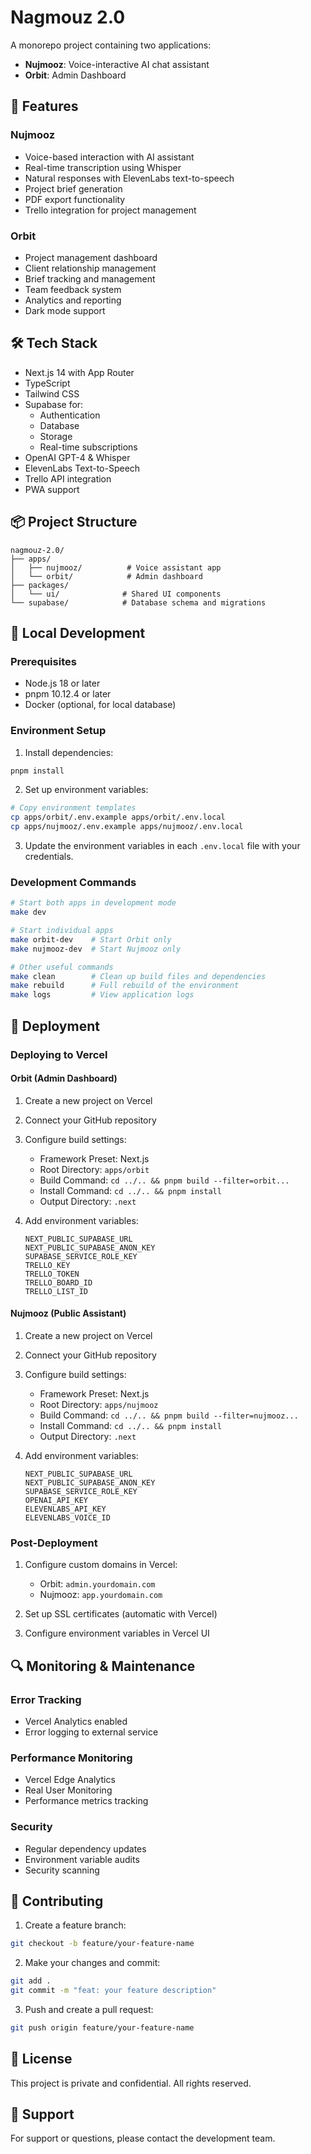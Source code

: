 # Nagmouz 2.0

A monorepo project containing two applications:
- **Nujmooz**: Voice-interactive AI chat assistant
- **Orbit**: Admin Dashboard

## 🚀 Features

### Nujmooz
- Voice-based interaction with AI assistant
- Real-time transcription using Whisper
- Natural responses with ElevenLabs text-to-speech
- Project brief generation
- PDF export functionality
- Trello integration for project management

### Orbit
- Project management dashboard
- Client relationship management
- Brief tracking and management
- Team feedback system
- Analytics and reporting
- Dark mode support

## 🛠️ Tech Stack

- Next.js 14 with App Router
- TypeScript
- Tailwind CSS
- Supabase for:
  - Authentication
  - Database
  - Storage
  - Real-time subscriptions
- OpenAI GPT-4 & Whisper
- ElevenLabs Text-to-Speech
- Trello API integration
- PWA support

## 📦 Project Structure

```
nagmouz-2.0/
├── apps/
│   ├── nujmooz/          # Voice assistant app
│   └── orbit/            # Admin dashboard
├── packages/
│   └── ui/              # Shared UI components
└── supabase/            # Database schema and migrations
```

## 🔧 Local Development

### Prerequisites

- Node.js 18 or later
- pnpm 10.12.4 or later
- Docker (optional, for local database)

### Environment Setup

1. Install dependencies:
```bash
pnpm install
```

2. Set up environment variables:
```bash
# Copy environment templates
cp apps/orbit/.env.example apps/orbit/.env.local
cp apps/nujmooz/.env.example apps/nujmooz/.env.local
```

3. Update the environment variables in each `.env.local` file with your credentials.

### Development Commands

```bash
# Start both apps in development mode
make dev

# Start individual apps
make orbit-dev    # Start Orbit only
make nujmooz-dev  # Start Nujmooz only

# Other useful commands
make clean        # Clean up build files and dependencies
make rebuild      # Full rebuild of the environment
make logs         # View application logs
```

## 🚀 Deployment

### Deploying to Vercel

#### Orbit (Admin Dashboard)

1. Create a new project on Vercel
2. Connect your GitHub repository
3. Configure build settings:
   - Framework Preset: Next.js
   - Root Directory: `apps/orbit`
   - Build Command: `cd ../.. && pnpm build --filter=orbit...`
   - Install Command: `cd ../.. && pnpm install`
   - Output Directory: `.next`

4. Add environment variables:
   ```
   NEXT_PUBLIC_SUPABASE_URL
   NEXT_PUBLIC_SUPABASE_ANON_KEY
   SUPABASE_SERVICE_ROLE_KEY
   TRELLO_KEY
   TRELLO_TOKEN
   TRELLO_BOARD_ID
   TRELLO_LIST_ID
   ```

#### Nujmooz (Public Assistant)

1. Create a new project on Vercel
2. Connect your GitHub repository
3. Configure build settings:
   - Framework Preset: Next.js
   - Root Directory: `apps/nujmooz`
   - Build Command: `cd ../.. && pnpm build --filter=nujmooz...`
   - Install Command: `cd ../.. && pnpm install`
   - Output Directory: `.next`

4. Add environment variables:
   ```
   NEXT_PUBLIC_SUPABASE_URL
   NEXT_PUBLIC_SUPABASE_ANON_KEY
   SUPABASE_SERVICE_ROLE_KEY
   OPENAI_API_KEY
   ELEVENLABS_API_KEY
   ELEVENLABS_VOICE_ID
   ```

### Post-Deployment

1. Configure custom domains in Vercel:
   - Orbit: `admin.yourdomain.com`
   - Nujmooz: `app.yourdomain.com`

2. Set up SSL certificates (automatic with Vercel)

3. Configure environment variables in Vercel UI

## 🔍 Monitoring & Maintenance

### Error Tracking
- Vercel Analytics enabled
- Error logging to external service

### Performance Monitoring
- Vercel Edge Analytics
- Real User Monitoring
- Performance metrics tracking

### Security
- Regular dependency updates
- Environment variable audits
- Security scanning

## 📝 Contributing

1. Create a feature branch:
```bash
git checkout -b feature/your-feature-name
```

2. Make your changes and commit:
```bash
git add .
git commit -m "feat: your feature description"
```

3. Push and create a pull request:
```bash
git push origin feature/your-feature-name
```

## 📄 License

This project is private and confidential. All rights reserved.

## 🤝 Support

For support or questions, please contact the development team. 